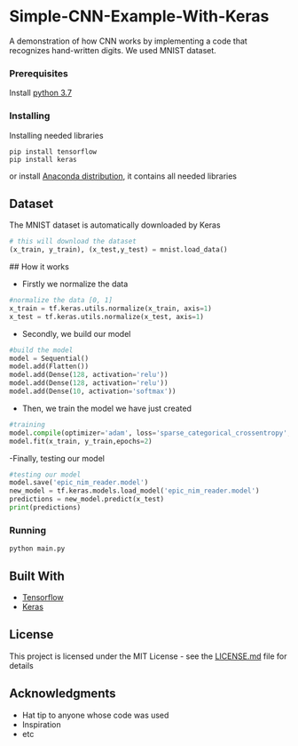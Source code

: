 # Simple-CNN-Example-With-Keras

A demonstration of how CNN works by implementing a code that recognizes hand-written digits. We used MNIST dataset.

### Prerequisites

Install [python 3.7](https://www.python.org/downloads/release/python-370/)

### Installing
Installing needed libraries

```shell
pip install tensorflow
pip install keras
```
or
install [Anaconda distribution](https://www.anaconda.com/distribution/), it contains all needed libraries

## Dataset

The MNIST dataset is automatically downloaded by Keras

```python
# this will download the dataset
(x_train, y_train), (x_test,y_test) = mnist.load_data()
```
## How it works

- Firstly we normalize the data

```python 
#normalize the data [0, 1]
x_train = tf.keras.utils.normalize(x_train, axis=1)
x_test = tf.keras.utils.normalize(x_test, axis=1)
```

- Secondly, we build our model

```python
#build the model
model = Sequential()
model.add(Flatten())
model.add(Dense(128, activation='relu'))
model.add(Dense(128, activation='relu'))
model.add(Dense(10, activation='softmax'))
```

- Then, we train the model we have just created

```python
#training
model.compile(optimizer='adam', loss='sparse_categorical_crossentropy', metrics=['accuracy'])
model.fit(x_train, y_train,epochs=2)
```

-Finally, testing our model

```python
#testing our model
model.save('epic_nim_reader.model')
new_model = tf.keras.models.load_model('epic_nim_reader.model')
predictions = new_model.predict(x_test)
print(predictions)
```

### Running

```shell
python main.py
```


## Built With

* [Tensorflow](https://www.tensorflow.org)
* [Keras](https://keras.io)


## License

This project is licensed under the MIT License - see the [LICENSE.md](LICENSE.md) file for details

## Acknowledgments

* Hat tip to anyone whose code was used
* Inspiration
* etc

